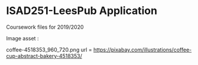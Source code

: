 # ISAD251-LeesPub Application
Coursework files for 2019/2020

Image asset :

coffee-4518353_960_720.png url = https://pixabay.com/illustrations/coffee-cup-abstract-bakery-4518353/
